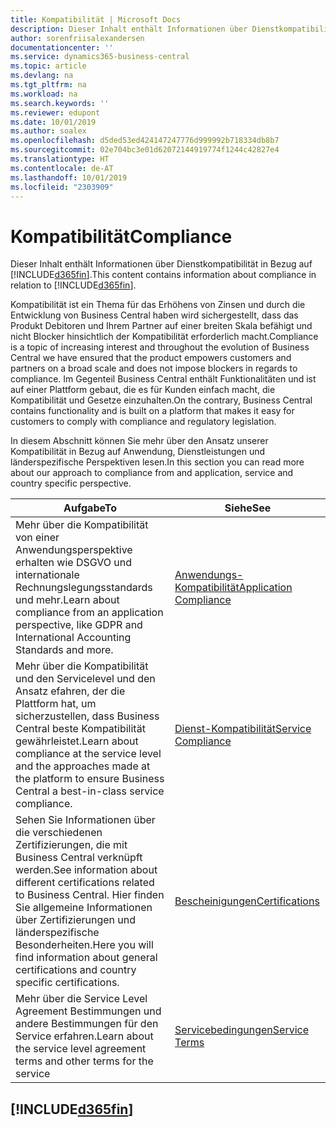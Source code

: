 ```yaml
---
title: Kompatibilität | Microsoft Docs
description: Dieser Inhalt enthält Informationen über Dienstkompatibilität in Bezug auf Business Central.
author: sorenfriisalexandersen
documentationcenter: ''
ms.service: dynamics365-business-central
ms.topic: article
ms.devlang: na
ms.tgt_pltfrm: na
ms.workload: na
ms.search.keywords: ''
ms.reviewer: edupont
ms.date: 10/01/2019
ms.author: soalex
ms.openlocfilehash: d5ded53ed424147247776d999992b718334db8b7
ms.sourcegitcommit: 02e704bc3e01d62072144919774f1244c42827e4
ms.translationtype: HT
ms.contentlocale: de-AT
ms.lasthandoff: 10/01/2019
ms.locfileid: "2303909"
---
```

# <a name="compliance"></a><span data-ttu-id="98023-103">Kompatibilität</span><span class="sxs-lookup"><span data-stu-id="98023-103">Compliance</span></span>
<span data-ttu-id="98023-104">Dieser Inhalt enthält Informationen über Dienstkompatibilität in Bezug auf [!INCLUDE[d365fin](../includes/d365fin_md.md)].</span><span class="sxs-lookup"><span data-stu-id="98023-104">This content contains information about compliance in relation to [!INCLUDE[d365fin](../includes/d365fin_md.md)].</span></span>  

<span data-ttu-id="98023-105">Kompatibilität ist ein Thema für das Erhöhens von Zinsen und durch die Entwicklung von Business Central haben wird sichergestellt, dass das Produkt Debitoren und Ihrem Partner auf einer breiten Skala befähigt und nicht Blocker hinsichtlich der Kompatibilität erforderlich macht.</span><span class="sxs-lookup"><span data-stu-id="98023-105">Compliance is a topic of increasing interest and throughout the evolution of Business Central we have ensured that the product empowers customers and partners on a broad scale and does not impose blockers in regards to compliance.</span></span> <span data-ttu-id="98023-106">Im Gegenteil Business Central enthält Funktionalitäten und ist auf einer Plattform gebaut, die es für Kunden einfach macht, die Kompatibilität und Gesetze einzuhalten.</span><span class="sxs-lookup"><span data-stu-id="98023-106">On the contrary, Business Central contains functionality and is built on a platform that makes it easy for customers to comply with compliance and regulatory legislation.</span></span>

<span data-ttu-id="98023-107">In diesem Abschnitt können Sie mehr über den Ansatz unserer Kompatibilität in Bezug auf Anwendung, Dienstleistungen und länderspezifische Perspektiven lesen.</span><span class="sxs-lookup"><span data-stu-id="98023-107">In this section you can read more about our approach to compliance from and application, service and country specific perspective.</span></span>

|<span data-ttu-id="98023-108">**Aufgabe**</span><span class="sxs-lookup"><span data-stu-id="98023-108">**To**</span></span>|<span data-ttu-id="98023-109">**Siehe**</span><span class="sxs-lookup"><span data-stu-id="98023-109">**See**</span></span>|  
|------------|-------------|  
|<span data-ttu-id="98023-110">Mehr über die Kompatibilität von einer Anwendungsperspektive erhalten wie DSGVO und internationale Rechnungslegungsstandards und mehr.</span><span class="sxs-lookup"><span data-stu-id="98023-110">Learn about compliance from an application perspective, like GDPR and International Accounting Standards and more.</span></span>|[<span data-ttu-id="98023-111">Anwendungs-Kompatibilität</span><span class="sxs-lookup"><span data-stu-id="98023-111">Application Compliance</span></span>](compliance-application-compliance.md)|  
|<span data-ttu-id="98023-112">Mehr über die Kompatibilität und den Servicelevel und den Ansatz efahren, der die Plattform hat, um sicherzustellen, dass Business Central beste Kompatibilität gewährleistet.</span><span class="sxs-lookup"><span data-stu-id="98023-112">Learn about compliance at the service level and the approaches made at the platform to ensure Business Central a best-in-class service compliance.</span></span>|[<span data-ttu-id="98023-113">Dienst-Kompatibilität</span><span class="sxs-lookup"><span data-stu-id="98023-113">Service Compliance</span></span>](compliance-service-compliance.md)|  
|<span data-ttu-id="98023-114">Sehen Sie Informationen über die verschiedenen Zertifizierungen, die mit Business Central verknüpft werden.</span><span class="sxs-lookup"><span data-stu-id="98023-114">See information about different certifications related to Business Central.</span></span> <span data-ttu-id="98023-115">Hier finden Sie allgemeine Informationen über Zertifizierungen und länderspezifische Besonderheiten.</span><span class="sxs-lookup"><span data-stu-id="98023-115">Here you will find information about general certifications and country specific certifications.</span></span>|[<span data-ttu-id="98023-116">Bescheinigungen</span><span class="sxs-lookup"><span data-stu-id="98023-116">Certifications</span></span>](compliance-certifications.md)|  
|<span data-ttu-id="98023-117">Mehr über die Service Level Agreement Bestimmungen und andere Bestimmungen für den Service erfahren.</span><span class="sxs-lookup"><span data-stu-id="98023-117">Learn about the service level agreement terms and other terms for the service</span></span>|[<span data-ttu-id="98023-118">Servicebedingungen</span><span class="sxs-lookup"><span data-stu-id="98023-118">Service Terms</span></span>](compliance-service-compliance.md#service-terms)|  

## [!INCLUDE[d365fin](../includes/free_trial_md.md)]  
